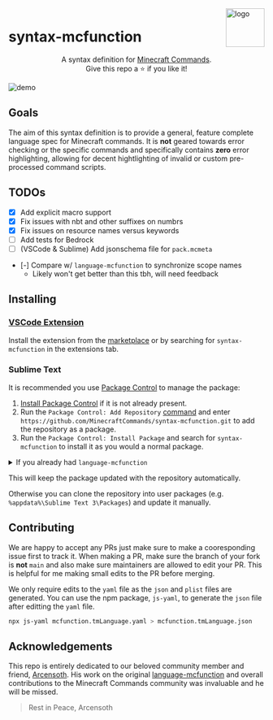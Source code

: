 <img align="right" src="https://raw.githubusercontent.com/MinecraftCommands/syntax-mcfunction/main/icon.png?sanitize=true" alt="logo" width="76">

# syntax-mcfunction

<p align="center">
A syntax definition for <a href="https://minecraft.wiki/w/Commands">Minecraft Commands</a>.
<br>
Give this repo a ⭐ if you like it!
</p>

![demo](https://raw.githubusercontent.com/MinecraftCommands/syntax-mcfunction/main/imgs/preview.png)

## Goals

The aim of this syntax definition is to provide a general, feature complete language spec for Minecraft commands. It is **not** geared towards error checking or the specific commands and specifically contains **zero** error highlighting, allowing for decent hightlighting of invalid or custom pre-processed command scripts.

## TODOs

- [x] Add explicit macro support
- [x] Fix issues with nbt and other suffixes on numbrs
- [x] Fix issues on resource names versus keywords
- [ ] Add tests for Bedrock
- [ ] (VSCode & Sublime) Add jsonschema file for `pack.mcmeta`
- [-] Compare w/ `language-mcfunction` to synchronize scope names
  - Likely won't get better than this tbh, will need feedback

## Installing

### [VSCode Extension](https://marketplace.visualstudio.com/items?itemName=MinecraftCommands.syntax-mcfunction)

Install the extension from the [marketplace](https://marketplace.visualstudio.com/items?itemName=MinecraftCommands.syntax-mcfunction) or by searching for `syntax-mcfunction` in the extensions tab.

### Sublime Text

It is recommended you use [Package Control](https://packagecontrol.io/) to manage the package:

1. [Install Package Control](https://packagecontrol.io/installation) if it is not already present.
2. Run the `Package Control: Add Repository` [command](https://packagecontrol.io/docs/usage) and enter `https://github.com/MinecraftCommands/syntax-mcfunction.git` to add the repository as a package.
3. Run the `Package Control: Install Package` and search for `syntax-mcfunction` to install it as you would a normal package.

<details><summary> If you already had <code>language-mcfunction</code> </summary>

> **Note**
> You might want to remove Arc's language-mcfunction if you have it installed. You can do that via `Package Control: Remove Repository` and selecting https://github.com/Arcensoth/language-mcfunction then `Package Control: Remove Package` and selecting `language-mcfunction` from 2021.

</details>

This will keep the package updated with the repository automatically.

Otherwise you can clone the repository into user packages (e.g. `%appdata%\Sublime Text 3\Packages`) and update it manually.

## Contributing

We are happy to accept any PRs just make sure to make a cooresponding issue first to track it. When making a PR, make sure the branch of your fork is **not** `main` and also make sure maintainers are allowed to edit your PR. This is helpful for me making small edits to the PR before merging.

We only require edits to the `yaml` file as the `json` and `plist` files are generated. You can use the npm package, `js-yaml`, to generate the `json` file after editting the `yaml` file.

```bash
npx js-yaml mcfunction.tmLanguage.yaml > mcfunction.tmLanguage.json
```

## Acknowledgements

This repo is entirely dedicated to our beloved community member and friend, [Arcensoth](https://github.com/Arcensoth). His work on the original [language-mcfunction](https://github.com/Arcensoth/language-mcfunction) and overall contributions to the Minecraft Commands community was invaluable and he will be missed.

> Rest in Peace, Arcensoth
